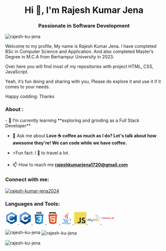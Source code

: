 <h1 align="center">Hi 👋, I'm Rajesh Kumar Jena</h1>
<h3 align="center">Passionate in Software Development</h3>
<p align="left"> <img src="https://komarev.com/ghpvc/?username=rajesh-ku-jena&label=Profile%20views&color=0e75b6&style=flat" alt="rajesh-ku-jena" /> </p>

<p>
  Welcome to my profile,
My name is Rajesh Kumar Jena. I have completed 	BSc in Computer Science and Application. And also completed Master’s Degree in 
M.C.A from Berhampur University in 2023.

Over here you will find most of my repositories with project HTML, CSS, JavaScript.

Yeah, it’s fun doing and sharing with you,
Please do explore it and use it if it comes to your needs.

Happy codding:
Thanks

</p>

<h3 align="left">About :</h3>
- 🌱 I’m currently learning **exploring and grinding as a Full Stack Developer**

- 💬 Ask me about **Love ☕️ coffee as much as I do? Let's talk about how awesome they're! We can code while we have coffee.**
  
- ⚡Fun fact: I 💝 to travel a lot.
  
- 📫 How to reach me **rajeshkumarjena1720@gmail.com**

<h3 align="left">Connect with me:</h3>
<p align="left">
<a href="https://linkedin.com/in/rajesh-kumar-jena2024" target="blank"><img align="center" src="https://raw.githubusercontent.com/rahuldkjain/github-profile-readme-generator/master/src/images/icons/Social/linked-in-alt.svg" alt="rajesh-kumar-jena2024" height="30" width="40" /></a>
</p>

<h3 align="left">Languages and Tools:</h3>
<p align="left"> <a href="https://www.cprogramming.com/" target="_blank" rel="noreferrer"> <img src="https://raw.githubusercontent.com/devicons/devicon/master/icons/c/c-original.svg" alt="c" width="40" height="40"/> </a> <a href="https://www.w3schools.com/cpp/" target="_blank" rel="noreferrer"> <img src="https://raw.githubusercontent.com/devicons/devicon/master/icons/cplusplus/cplusplus-original.svg" alt="cplusplus" width="40" height="40"/> </a> <a href="https://www.w3schools.com/css/" target="_blank" rel="noreferrer"> <img src="https://raw.githubusercontent.com/devicons/devicon/master/icons/css3/css3-original-wordmark.svg" alt="css3" width="40" height="40"/> </a> <a href="https://www.w3.org/html/" target="_blank" rel="noreferrer"> <img src="https://raw.githubusercontent.com/devicons/devicon/master/icons/html5/html5-original-wordmark.svg" alt="html5" width="40" height="40"/> </a> <a href="https://www.java.com" target="_blank" rel="noreferrer"> <img src="https://raw.githubusercontent.com/devicons/devicon/master/icons/java/java-original.svg" alt="java" width="40" height="40"/> </a> <a href="https://developer.mozilla.org/en-US/docs/Web/JavaScript" target="_blank" rel="noreferrer"> <img src="https://raw.githubusercontent.com/devicons/devicon/master/icons/javascript/javascript-original.svg" alt="javascript" width="40" height="40"/> </a> <a href="https://www.mysql.com/" target="_blank" rel="noreferrer"> <img src="https://raw.githubusercontent.com/devicons/devicon/master/icons/mysql/mysql-original-wordmark.svg" alt="mysql" width="40" height="40"/> </a> <a href="https://www.oracle.com/" target="_blank" rel="noreferrer"> <img src="https://raw.githubusercontent.com/devicons/devicon/master/icons/oracle/oracle-original.svg" alt="oracle" width="40" height="40"/> </a> </p>

<p><img align="left" src="https://github-readme-stats.vercel.app/api/top-langs?username=rajesh-ku-jena&show_icons=true&locale=en&layout=compact" alt="rajesh-ku-jena" /></p>

<p>&nbsp;<img align="center" src="https://github-readme-stats.vercel.app/api?username=rajesh-ku-jena&show_icons=true&locale=en" alt="rajesh-ku-jena" /></p>

<p><img align="center" src="https://github-readme-streak-stats.herokuapp.com/?user=rajesh-ku-jena&" alt="rajesh-ku-jena" /></p>

